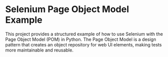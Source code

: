 # Selenium Page Object Model Example
This project provides a structured example of how to use Selenium with the Page Object Model (POM) in Python. The Page Object Model is a design pattern that creates an object repository for web UI elements, making tests more maintainable and reusable.